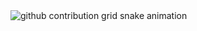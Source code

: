 <picture>
  <source media="(prefers-color-scheme: dark)" srcset="https://content.zlaaa.top/Socratesa/Socratesa/output/github-contribution-grid-snake-dark.svg">
  <source media="(prefers-color-scheme: light)" srcset="https://content.zlaaa.top/Socratesa/Socratesa/output/github-contribution-grid-snake.svg">
  <img alt="github contribution grid snake animation" src="https://content.zlaaa.top/platane/platane/output/github-contribution-grid-snake.svg">
</picture>
